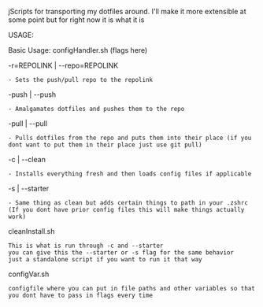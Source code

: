 jScripts for transporting my dotfiles around. I'll make it more extensible at some point but for right now it is what it is

USAGE:

Basic Usage: configHandler.sh (flags here) 

-r=REPOLINK | --repo=REPOLINK

    - Sets the push/pull repo to the repolink 
-push | --push 

    - Amalgamates dotfiles and pushes them to the repo 
-pull | --pull 

    - Pulls dotfiles from the repo and puts them into their place (if you dont want to put them in their place just use git pull) 
-c | --clean 

    - Installs everything fresh and then loads config files if applicable 
-s | --starter 

    - Same thing as clean but adds certain things to path in your .zshrc (If you dont have prior config files this will make things actually work)

cleanInstall.sh

    This is what is run through -c and --starter
    you can give this the --starter or -s flag for the same behavior
    just a standalone script if you want to run it that way

configVar.sh

    configfile where you can put in file paths and other variables so that you dont have to pass in flags every time


